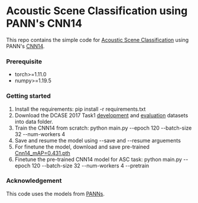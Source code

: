 # Acoustic Scene Classification using PANN's CNN14 

This repo contains the simple code for [Acoustic Scene Classification](https://dcase.community/challenge2017/task-acoustic-scene-classification) using PANN's [CNN14](https://github.com/qiuqiangkong/audioset_tagging_cnn/tree/master). 

### Prerequisite

* torch>=1.11.0
* numpy>=1.19.5

### Getting started

1. Install the requirements: pip install -r requirements.txt
2. Download the DCASE 2017 Task1 [development](https://zenodo.org/records/400515) and [evaluation](https://zenodo.org/records/1040168) datasets into  data folder.
3. Train the CNN14 from scratch: 
   python main.py --epoch 120 --batch-size 32 --num-workers 4
4. Save and resume the model using --save and --resume arguements
5. For finetune the model, download and save pre-trained [Cnn14_mAP=0.431.pth](https://zenodo.org/records/3987831)   
6. Finetune the pre-trained CNN14 model for ASC task: python main.py --epoch 120 --batch-size 32 --num-workers 4 --pretrain

### Acknowledgement 

This code uses the models from [PANNs](https://github.com/qiuqiangkong/audioset_tagging_cnn/tree/master).

